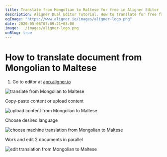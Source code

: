 ```yaml
---
title: Translate from Mongolian to Maltese for free in Aligner Editor
description: Aligner Dual Editor Tutorial. How to translate for free from Mongolian to Maltese. Aligner is multilingual document management platform. 
ogImage: "https://www.aligner.io/images/aligner-logo.png"
date: 2020-05-06T07:09:21+03:00
image: ../images/aligner-logo.png
onBlog: true
---
```


# How to translate document from Mongolian to Maltese

1. Go to editor at [app.aligner.io](https://app.aligner.io "Aligner App web page")

![translate from Mongolian to Maltese](../aligner-blank-editor.png "translate from Mongolian to Maltese")

Copy-paste content or upload content

![upload content from Mongolian to Maltese](../aligner-uploaded-document.png "upload content from Mongolian to Maltese")

Choose desired language

![choose machine translation from Mongolian to Maltese](../aligner-language-dropdown.png "choose machine translation from Mongolian to Maltese")

Work and edit 2 documents in parallel

![edit translation from Mongolian to Maltese](../aligner-double-sitded-editor.png "edit translation from Mongolian to Maltese")

